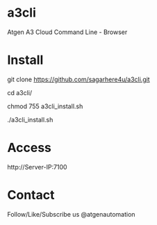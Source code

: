 # a3cli
Atgen A3 Cloud Command Line - Browser 

# Install
git clone https://github.com/sagarhere4u/a3cli.git

cd a3cli/

chmod 755 a3cli_install.sh

./a3cli_install.sh

# Access
http://Server-IP:7100

# Contact
Follow/Like/Subscribe us @atgenautomation
